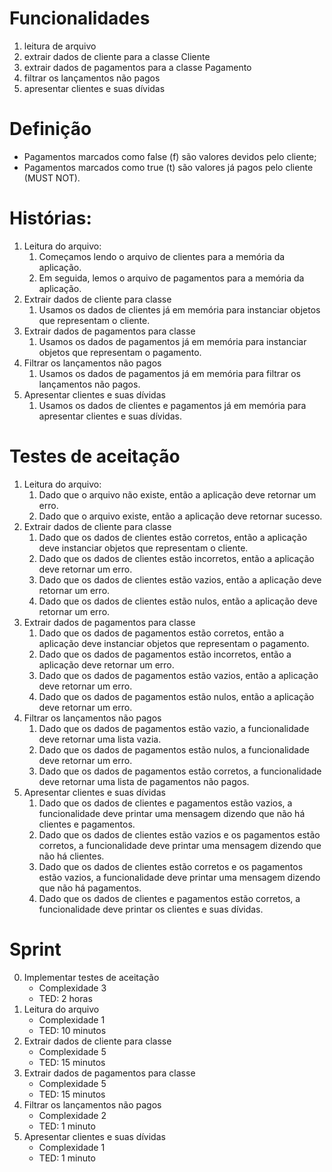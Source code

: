 # Funcionalidades

1. leitura de arquivo
2. extrair dados de cliente para a classe Cliente
3. extrair dados de pagamentos para a classe Pagamento
4. filtrar os lançamentos não pagos
5. apresentar clientes e suas dívidas

# Definição
- Pagamentos marcados como false (f) são valores devidos pelo cliente;
- Pagamentos marcados como true (t) são valores já pagos pelo cliente (MUST NOT).

# Histórias:
1. Leitura do arquivo:
   1. Começamos lendo o arquivo de clientes para a memória da aplicação.
   2. Em seguida, lemos o arquivo de pagamentos para a memória da aplicação.
2. Extrair dados de cliente para classe
   1. Usamos os dados de clientes já em memória para instanciar objetos que representam o cliente.
3. Extrair dados de pagamentos para classe
   1. Usamos os dados de pagamentos já em memória para instanciar objetos que representam o pagamento.
4. Filtrar os lançamentos não pagos
   1. Usamos os dados de pagamentos já em memória para filtrar os lançamentos não pagos.
5. Apresentar clientes e suas dívidas
   1. Usamos os dados de clientes e pagamentos já em memória para apresentar clientes e suas dívidas.

# Testes de aceitação
1. Leitura do arquivo:
   1. Dado que o arquivo não existe, então a aplicação deve retornar um erro.
   2. Dado que o arquivo existe, então a aplicação deve retornar sucesso.
2. Extrair dados de cliente para classe
   1. Dado que os dados de clientes estão corretos, então a aplicação deve instanciar objetos que representam o cliente.
   2. Dado que os dados de clientes estão incorretos, então a aplicação deve retornar um erro.
   3. Dado que os dados de clientes estão vazios, então a aplicação deve retornar um erro.
   4. Dado que os dados de clientes estão nulos, então a aplicação deve retornar um erro.
3. Extrair dados de pagamentos para classe
   1. Dado que os dados de pagamentos estão corretos, então a aplicação deve instanciar objetos que representam o pagamento.
   2. Dado que os dados de pagamentos estão incorretos, então a aplicação deve retornar um erro.
   3. Dado que os dados de pagamentos estão vazios, então a aplicação deve retornar um erro.
   4. Dado que os dados de pagamentos estão nulos, então a aplicação deve retornar um erro.
4. Filtrar os lançamentos não pagos
   1. Dado que os dados de pagamentos estão vazio, a funcionalidade deve retornar uma lista vazia.
   2. Dado que os dados de pagamentos estão nulos, a funcionalidade deve retornar um erro.
   3. Dado que os dados de pagamentos estão corretos, a funcionalidade deve retornar uma lista de pagamentos não pagos.
5. Apresentar clientes e suas dívidas
   1. Dado que os dados de clientes e pagamentos estão vazios, a funcionalidade deve printar uma mensagem dizendo que não há clientes e pagamentos.
   2. Dado que os dados de clientes estão vazios e os pagamentos estão corretos, a funcionalidade deve printar uma mensagem dizendo que não há clientes.
   3. Dado que os dados de clientes estão corretos e os pagamentos estão vazios, a funcionalidade deve printar uma mensagem dizendo que não há pagamentos.
   4. Dado que os dados de clientes e pagamentos estão corretos, a funcionalidade deve printar os clientes e suas dívidas.

# Sprint
0. Implementar testes de aceitação
   - Complexidade 3
   - TED: 2 horas
1. Leitura do arquivo
   - Complexidade 1
   - TED: 10 minutos
2. Extrair dados de cliente para classe
   - Complexidade 5
   - TED: 15 minutos
3. Extrair dados de pagamentos para classe
   - Complexidade 5
   - TED: 15 minutos
4. Filtrar os lançamentos não pagos
   - Complexidade 2
   - TED: 1 minuto
5. Apresentar clientes e suas dívidas
   - Complexidade 1
   - TED: 1 minuto
